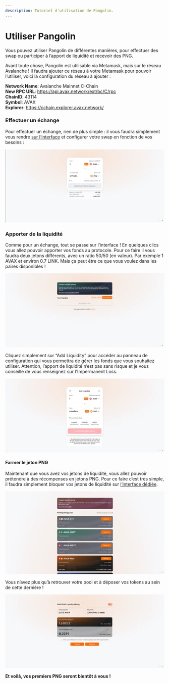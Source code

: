 ```yaml
---
description: Tutoriel d'utilisation de Pangolin.
---
```


# Utiliser Pangolin

Vous pouvez utiliser Pangolin de différentes manières, pour effectuer des swap ou participer à l’apport de liquidité et recevoir des PNG.

Avant toute chose, Pangolin est utilisable via Metamask, mais sur le réseau Avalanche ! Il faudra ajouter ce réseau à votre Metamask pour pouvoir l’utiliser, voici la configuration du réseau à ajouter :

**Network Name**: Avalanche Mainnet C-Chain  
**New RPC URL**: https://api.avax.network/ext/bc/C/rpc  
**ChainID**: 43114  
**Symbol**: AVAX  
**Explorer**: https://cchain.explorer.avax.network/

### Effectuer un échange

Pour effectuer un échange, rien de plus simple : il vous faudra simplement vous rendre [sur l’interface](https://app.pangolin.exchange/#/swap) et configurer votre swap en fonction de vos besoins :

![](../../.gitbook/assets/image%20%283%29.png)

### Apporter de la liquidité

Comme pour un échange, tout se passe sur l’interface ! En quelques clics vous allez pouvoir apporter vos fonds au protocole. Pour ce faire il vous faudra deux jetons différents, avec un ratio 50/50 \(en valeur\). Par exemple 1 AVAX et environ 0.7 LINK. Mais ça peut être ce que vous voulez dans les paires disponibles !  


![](../../.gitbook/assets/image%20%284%29.png)

Cliquez simplement sur “Add Liquidity” pour accéder au panneau de configuration qui vous permettra de gérer les fonds que vous souhaitez utiliser. Attention, l’apport de liquidité n’est pas sans risque et je vous conseille de vous renseignez sur l'Impermanent Loss.

![](../../.gitbook/assets/image%20%285%29.png)

#### Farmer le jeton PNG

Maintenant que vous avez vos jetons de liquidité, vous allez pouvoir prétendre à des récompenses en jetons PNG. Pour ce faire c’est très simple, il faudra simplement bloquer vos jetons de liquidité sur [l’interface dédiée](https://app.pangolin.exchange/#/png/1).  


![](../../.gitbook/assets/image%20%286%29.png)

Vous n’avez plus qu’à retrouver votre pool et à déposer vos tokens au sein de cette dernière !

![](../../.gitbook/assets/image.png)

**Et voilà, vos premiers PNG seront bientôt à vous !**

